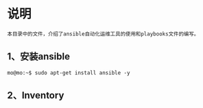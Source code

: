 说明
===
	本目录中的文件，介绍了ansible自动化运维工具的使用和playbooks文件的编写。
	
1、安装ansible
---
	mo@mo:~$ sudo apt-get install ansible -y

2、Inventory
---